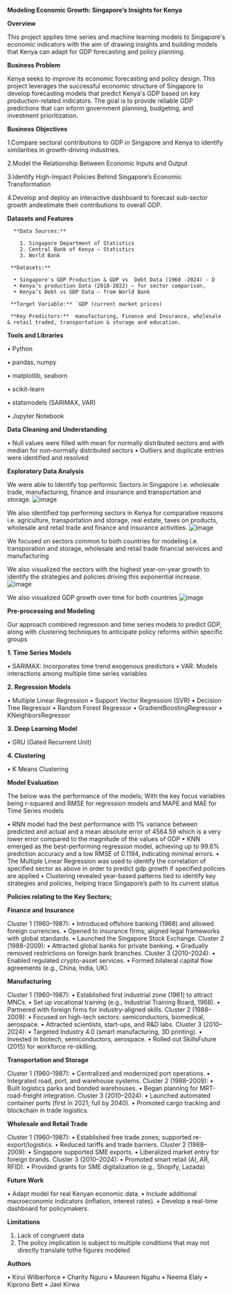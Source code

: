 **Modeling Economic Growth: Singapore’s Insights for Kenya**

**Overview**

This project applies time series and machine learning models to Singapore's economic indicators with the aim of drawing insights and building models that Kenya can adapt for GDP forecasting and policy planning.

**Business Problem**

Kenya seeks to improve its economic forecasting and policy design. This project leverages the successful economic structure of Singapore to develop forecasting models that predict Kenya's GDP based on key production-related indicators. The goal is to provide reliable GDP predictions that can inform government planning, budgeting, and investment prioritization.

**Business Objectives**

1.Compare sectoral contributions to GDP in Singapore and Kenya to identify similarities in growth-driving industries.

2.Model the Relationship Between Economic Inputs and Output

3.Identify High-Impact Policies Behind Singapore’s Economic Transformation

4.Develop and deploy an interactive dashboard to forecast sub-sector growth andestimate their contributions to overall GDP.

**Datasets and Features**

      **Data Sources:** 

        1. Singapore Department of Statistics
        2. Central Bank of Kenya – Statistics
        3. World Bank
     
     **Datasets:**

      •	Singapore's GDP Production & GDP vs  Debt Data (1960 -2024) - D
      •	Kenya’s production Data (2018-2022) – for sector comparison, 
      •	Kenya’s Debt vs GDP Data – from World Bank

     **Target Variable:** `GDP (current market prices)

     **Key Predictors:**  manufacturing, Finance and Insurance, wholesale & retail traded, transportation & storage and education. 



**Tools and Libraries**

•	Python

•	pandas, numpy

•	matplotlib, seaborn

•	scikit-learn

•	statsmodels (SARIMAX, VAR)

•	Jupyter Notebook


**Data Cleaning and Understanding**

•	Null values were filled with mean for normally distributed sectors and with median for non-normally distributed sectors
•	Outliers and duplicate entries were identified and resolved

**Exploratory Data Analysis**

We were able to Identify top performic Sectors in Singapore i.e. wholesale trade, manufacturing, finance and insurance and transportation and storage.
![image](https://github.com/user-attachments/assets/30145171-b65e-4c11-99f2-dfa260fb67be)

 
We also identified top performing sectors in Kenya for comparative reasons  i.e. agriculture, transportation and storage, real estate, taxes on products, wholesale and retail trade and finance and insurance activities. 
![image](https://github.com/user-attachments/assets/01451d73-002e-40df-b020-7124b7186b2b)

 
We focused on sectors common to both countries for modeling i.e. transporation and storage, wholesale and retail trade financial services and manufacturing

We also visualized the sectors with the highest year-on-year growth to identify the strategies and policies driving this exponential increase.
![image](https://github.com/user-attachments/assets/c1dfe8a3-1e89-44ed-8841-0bd16a7df703)

 
We also visualized GDP growth over time for both countries
![image](https://github.com/user-attachments/assets/a957838d-b06e-4bd3-8ce7-373707a26a3e)

 


**Pre-processing and Modeling**

Our approach combined regression and time series models to predict GDP, along with clustering techniques to anticipate policy reforms within specific groups

**1. Time Series Models**

•	SARIMAX: Incorporates time trend exogenous predictors
•	VAR: Models interactions among multiple time series variables

**2. Regression Models**

•	Multiple Linear Regression
•	Support Vector Regression (SVR)
•	Decision Tree Regressor
•	Random Forest Regressor
•	GradientBoostingRegressor
•	KNeighborsRegressor

**3.  Deep Learning Model**

•	GRU (Gated Recurrent Unit)

**4. Clustering**

•	K Means Clustering


**Model Evaluation**

The below was the performance of the models; With the key focus variables being r-squared and RMSE for regression models and MAPE and MAE for Time Series models
 

•	RNN model had the best performance with 1% variance between predicted and actual and a mean absolute error of 4564.59 which is a very lower error compared to the magnitude of the values of GDP 
•	KNN emerged as the best-performing regression model, achieving up to 99.6% prediction accuracy and a low RMSE of 0.1194, indicating minimal errors.
•	The Multiple Linear Regression was used to identify the correlation of specified sector as above in order to predict gdp growth if specified policies are applied
•	Clustering revealed year-based patterns tied to identify key strategies and policies, helping trace Singapore’s path to its current status

**Policies relating to the Key Sectors;**

**Finance and Insurance**

Cluster 1 (1960–1987):
•	Introduced offshore banking (1968) and allowed foreign currencies.
•	Opened to insurance firms; aligned legal frameworks with global standards.
•	Launched the Singapore Stock Exchange.
Cluster 2 (1988–2009):
•	Attracted global banks for private banking.
•	Gradually removed restrictions on foreign bank branches.
Cluster 3 (2010–2024):
•	Enabled regulated crypto-asset services.
•	Formed bilateral capital flow agreements (e.g., China, India, UK).

**Manufacturing**

Cluster 1 (1960–1987):
•	Established first industrial zone (1961) to attract MNCs.
•	Set up vocational training (e.g., Industrial Training Board, 1968).
•	Partnered with foreign firms for industry-aligned skills.
Cluster 2 (1988–2009):
•	Focused on high-tech sectors: semiconductors, biomedical, aerospace.
•	Attracted scientists, start-ups, and R&D labs.
Cluster 3 (2010–2024):
•	Targeted Industry 4.0 (smart manufacturing, 3D printing).
•	Invested in biotech, semiconductors, aerospace.
•	Rolled out SkillsFuture (2015) for workforce re-skilling.

**Transportation and Storage**

Cluster 1 (1960–1987):
•	Centralized and modernized port operations.
•	Integrated road, port, and warehouse systems.
Cluster 2 (1988–2009):
•	Built logistics parks and bonded warehouses.
•	Began planning for MRT-road-freight integration.
Cluster 3 (2010–2024):
•	Launched automated container ports (first in 2021; full by 2040).
•	Promoted cargo tracking and blockchain in trade logistics.

**Wholesale and Retail Trade**

Cluster 1 (1960–1987):
•	Established free trade zones; supported re-export/logistics.
•	Reduced tariffs and trade barriers.
Cluster 2 (1988–2009):
•	Singapore supported SME exports.
•	Liberalized market entry for foreign brands.
Cluster 3 (2010–2024):
•	Promoted smart retail (AI, AR, RFID).
•	Provided grants for SME digitalization (e.g., Shopify, Lazada)

**Future Work**

•	Adapt model for real Kenyan economic data.
•	Include additional macroeconomic indicators (inflation, interest rates).
•	Develop a real-time dashboard for policymakers.

**Limitations**

1.	Lack of congruent data
2.	The policy implication is subject to multiple conditions that may not directly translate tothe figures modeled

 **Authors**

•	Kirui Wilberforce 
•	Charity Nguru
•	Maureen Ngahu
•	Neema Elaly
•	Kiprono Bett
•	Jael Kirwa
